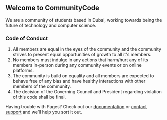 ## Welcome to CommunityCode

We are a community of students based in Dubai, working towards being the future of technology and computer science.

### Code of Conduct

1. All members are equal in the eyes of the community and the community strives to present equal opportunities of growth to all it's members.
2. No members must indulge in any actions that harm/hurt any of its members in-person during any community events or on online platforms.
3. The community is build on equality and all members are expected to behave free of any bias and have healthy interactions with other members of the community.
4. The decision of the Governing Council and President regarding violation of this code shall be final.

Having trouble with Pages? Check out our [documentation](https://help.github.com/categories/github-pages-basics/) or [contact support](https://github.com/contact) and we’ll help you sort it out.
